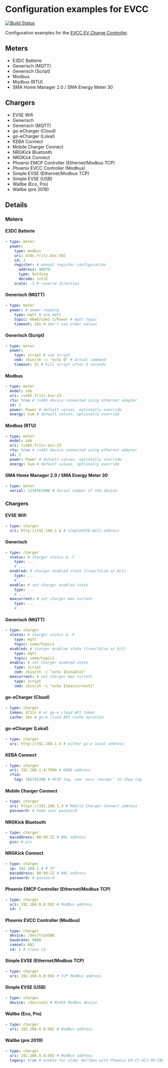 # Configuration examples for EVCC

[![Build Status](https://travis-ci.org/andig/evcc-config.svg?branch=master)](https://travis-ci.org/andig/evcc-config)

Configuration examples for the [EVCC EV Charge Controller](https://github.com/andig/evcc).

## Meters

- E3DC Batterie
- Generisch (MQTT)
- Generisch (Script)
- Modbus
- Modbus (RTU)
- SMA Home Manager 2.0 / SMA Energy Meter 30

## Chargers

- EVSE Wifi
- Generisch
- Generisch (MQTT)
- go-eCharger (Cloud)
- go-eCharger (Lokal)
- KEBA Connect
- Mobile Charger Connect
- NRGKick Bluetooth
- NRGKick Connect
- Phoenix EMCP Controller (Ethernet/Modbus TCP)
- Phoenix EVCC Controller (Modbus)
- Simple EVSE (Ethernet/Modbus TCP)
- Simple EVSE (USB)
- Wallbe (Eco, Pro)
- Wallbe (pre 2019)

## Details

### Meters


#### E3DC Batterie

```yaml
- type: meter
  power:
    type: modbus
    uri: e3dc.fritz.box:502
    id: 1
    register: # manual register configuration
      address: 40070
      type: holding
      decode: int32
    scale: -1 # reverse direction
```

#### Generisch (MQTT)

```yaml
- type: meter
  power: # power reading
    type: mqtt # use mqtt
    topic: mbmd/sdm1-1/Power # mqtt topic
    timeout: 10s # don't use older values
```

#### Generisch (Script)

```yaml
- type: meter
  power:
    type: script # use script
    cmd: /bin/sh -c "echo 0" # actual command
    timeout: 3s # kill script after 3 seconds
```

#### Modbus

```yaml
- type: meter
  model: sdm
  uri: rs485.fritz.box:23
  rtu: true # rs485 device connected using ethernet adapter
  id: 2
  power: Power # default values, optionally override
  energy: Sum # default values, optionally override
```

#### Modbus (RTU)

```yaml
- type: meter
  model: sdm
  uri: rs485.fritz.box:23
  rtu: true # rs485 device connected using ethernet adapter
  id: 2
  power: Power # default values, optionally override
  energy: Sum # default values, optionally override
```

#### SMA Home Manager 2.0 / SMA Energy Meter 30

```yaml
- type: meter
  serial: 1234567890 # Serial number of the device
```


### Chargers


#### EVSE Wifi

```yaml
- type: charger
  uri: http://192.168.1.4 # SimpleEVSE-Wifi address
```

#### Generisch

```yaml
- type: charger
  status: # charger status A..F
    type: ...
    # ...
  enabled: # charger enabled state (true/false or 0/1)
    type: ...
    # ...
  enable: # set charger enabled state
    type: ...
    # ...
  maxcurrent: # set charger max current
    type: ...
    # ...
```

#### Generisch (MQTT)

```yaml
- type: charger
  status: # charger status A..F
    type: mqtt
    topic: some/topic1
  enabled: # charger enabled state (true/false or 0/1)
    type: mqtt
    topic: some/topic2
  enable: # set charger enabled state
    type: script
    cmd: /bin/sh -c "echo ${enable}"
  maxcurrent: # set charger max current
    type: script
    cmd: /bin/sh -c "echo ${maxcurrent}"
```

#### go-eCharger (Cloud)

```yaml
- type: charger
  token: 4711c # or go-e cloud API token
  cache: 10s # go-e cloud API cache duration
```

#### go-eCharger (Lokal)

```yaml
- type: charger
  uri: http://192.168.1.4 # either go-e local address
```

#### KEBA Connect

```yaml
- type: charger
  uri: 192.168.1.4:7090 # KEBA address
  rfid:
    tag: 765765348 # RFID tag, see `evcc charger` to show tag
```

#### Mobile Charger Connect

```yaml
- type: charger
  uri: https://192.168.1.4 # Mobile Charger Connect address
  password: # home user password
```

#### NRGKick Bluetooth

```yaml
- type: charger
  macaddress: 00:99:22 # MAC address
  pin: # pin
```

#### NRGKick Connect

```yaml
- type: charger
  ip: 192.168.1.4 # IP
  macaddress: 00:99:22 # MAC address
  password: # password
```

#### Phoenix EMCP Controller (Ethernet/Modbus TCP)

```yaml
- type: charger
  uri: 192.168.0.8:502 # ModBus address
  id: 1
```

#### Phoenix EVCC Controller (Modbus)

```yaml
- type: charger
  device: /dev/ttyUSB0
  baudrate: 9600
  comset: 8N1
  id: 1 # slave id
```

#### Simple EVSE (Ethernet/Modbus TCP)

```yaml
- type: charger
  uri: 192.168.0.8:502 # TCP ModBus address
```

#### Simple EVSE (USB)

```yaml
- type: charger
  device: /dev/usb1 # RS485 ModBus device
```

#### Wallbe (Eco, Pro)

```yaml
- type: charger
  uri: 192.168.0.8:502 # ModBus address
```

#### Wallbe (pre 2019)

```yaml
- type: charger
  uri: 192.168.0.8:502 # ModBus address
  legacy: true # enable for older Wallbes with Phoenix EV-CC-AC1-M3-CBC-RCM controller
```


